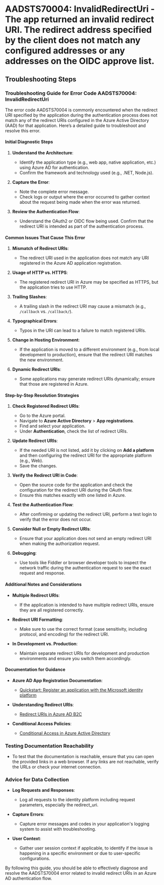 # AADSTS70004: InvalidRedirectUri - The app returned an invalid redirect URI. The redirect address specified by the client does not match any configured addresses or any addresses on the OIDC approve list.


## Troubleshooting Steps
### Troubleshooting Guide for Error Code AADSTS70004: InvalidRedirectUri

The error code AADSTS70004 is commonly encountered when the redirect URI specified by the application during the authentication process does not match any of the redirect URIs configured in the Azure Active Directory (AAD) for that application. Here’s a detailed guide to troubleshoot and resolve this error.

#### Initial Diagnostic Steps

1. **Understand the Architecture**:
   - Identify the application type (e.g., web app, native application, etc.) using Azure AD for authentication.
   - Confirm the framework and technology used (e.g., .NET, Node.js).

2. **Capture the Error**:
   - Note the complete error message.
   - Check logs or output where the error occurred to gather context about the request being made when the error was returned.

3. **Review the Authentication Flow**:
   - Understand the OAuth2 or OIDC flow being used. Confirm that the redirect URI is intended as part of the authentication process.

#### Common Issues That Cause This Error

1. **Mismatch of Redirect URIs**:
   - The redirect URI used in the application does not match any URI registered in the Azure AD application registration.

2. **Usage of HTTP vs. HTTPS**:
   - The registered redirect URI in Azure may be specified as HTTPS, but the application tries to use HTTP.

3. **Trailing Slashes**:
   - A trailing slash in the redirect URI may cause a mismatch (e.g., `/callback` vs. `/callback/`).

4. **Typographical Errors**:
   - Typos in the URI can lead to a failure to match registered URIs.

5. **Change in Hosting Environment**:
   - If the application is moved to a different environment (e.g., from local development to production), ensure that the redirect URI matches the new environment.

6. **Dynamic Redirect URIs**:
   - Some applications may generate redirect URIs dynamically; ensure that those are registered in Azure.

#### Step-by-Step Resolution Strategies

1. **Check Registered Redirect URIs**:
   - Go to the Azure portal.
   - Navigate to **Azure Active Directory** > **App registrations**.
   - Find and select your application.
   - Under **Authentication**, check the list of redirect URIs.

2. **Update Redirect URIs**:
   - If the needed URI is not listed, add it by clicking on **Add a platform** and then configuring the redirect URI for the appropriate platform (e.g., Web).
   - Save the changes.

3. **Verify the Redirect URI in Code**:
   - Open the source code for the application and check the configuration for the redirect URI during the OAuth flow.
   - Ensure this matches exactly with one listed in Azure.

4. **Test the Authentication Flow**:
   - After confirming or updating the redirect URI, perform a test login to verify that the error does not occur.

5. **Consider Null or Empty Redirect URIs**:
   - Ensure that your application does not send an empty redirect URI when making the authorization request.

6. **Debugging**:
   - Use tools like Fiddler or browser developer tools to inspect the network traffic during the authentication request to see the exact request and response.

#### Additional Notes and Considerations

- **Multiple Redirect URIs**: 
   - If the application is intended to have multiple redirect URIs, ensure they are all registered correctly.

- **Redirect URI Formatting**:
   - Make sure to use the correct format (case sensitivity, including protocol, and encoding) for the redirect URI.

- **In Development vs. Production**: 
   - Maintain separate redirect URIs for development and production environments and ensure you switch them accordingly.

#### Documentation for Guidance

- **Azure AD App Registration Documentation**:
  - [Quickstart: Register an application with the Microsoft identity platform](https://docs.microsoft.com/en-us/azure/active-directory/develop/quickstart-register-app)

- **Understanding Redirect URIs**:
  - [Redirect URIs in Azure AD B2C](https://docs.microsoft.com/en-us/azure/active-directory/develop/v2-app-types#redirect-uris)
  
- **Conditional Access Policies**:
  - [Conditional Access in Azure Active Directory](https://docs.microsoft.com/en-us/azure/active-directory/conditional-access/overview)

### Testing Documentation Reachability

- To test that the documentation is reachable, ensure that you can open the provided links in a web browser. If any links are not reachable, verify the URLs or check your internet connection.

### Advice for Data Collection

- **Log Requests and Responses**: 
   - Log all requests to the identity platform including request parameters, especially the redirect_uri.
  
- **Capture Errors**: 
   - Capture error messages and codes in your application's logging system to assist with troubleshooting.

- **User Context**: 
   - Gather user session context if applicable, to identify if the issue is happening in a specific environment or due to user-specific configurations.

By following this guide, you should be able to effectively diagnose and resolve the AADSTS70004 error related to invalid redirect URIs in an Azure AD authentication flow.